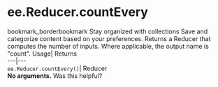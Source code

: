  
#  ee.Reducer.countEvery 
bookmark_borderbookmark Stay organized with collections  Save and categorize content based on your preferences.
Returns a Reducer that computes the number of inputs. Where applicable, the output name is "count". 
Usage| Returns  
---|---  
`ee.Reducer.countEvery()`| Reducer  
**No arguments.**
Was this helpful?

